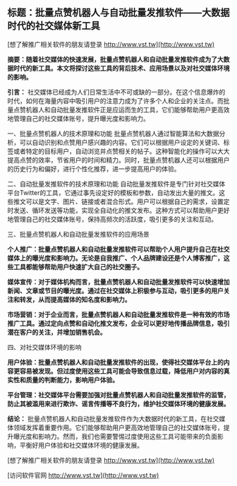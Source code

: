 ## **标题：批量点赞机器人与自动批量发推软件——大数据时代的社交媒体新工具**

[想了解推广相关软件的朋友请登录 http://www.vst.tw](http://www.vst.tw)

**摘要：随着社交媒体的快速发展，批量点赞机器人和自动批量发推软件成为了大数据时代的新工具。本文将探讨这些工具的背后技术、应用场景以及对社交媒体环境的影响。**

**引言：**
社交媒体已经成为人们日常生活中不可或缺的一部分。在这个信息爆炸的时代，如何在海量内容中吸引用户的注意力成为了许多个人和企业的关注点。而批量点赞机器人和自动批量发推软件正是应运而生的工具，它们能够帮助用户更高效地管理自己的社交媒体账号，提升曝光度和影响力。

一、批量点赞机器人的技术原理和功能
批量点赞机器人通过智能算法和大数据分析，可以自动识别和点赞用户感兴趣的内容。它们可以根据用户设定的关键词、标签或者特定的目标用户，自动浏览并点赞相关的帖子。这种智能化的操作可以大大提高点赞的效率，节省用户的时间和精力。同时，批量点赞机器人还可以根据用户的历史行为和偏好，进行个性化推荐，进一步提高用户的体验。

二、自动批量发推软件的技术原理和功能
自动批量发推软件是专门针对社交媒体平台Twitter的工具，它通过事先设定好的模板和参数，自动发出大量的推文。这些推文可以是文字、图片、链接或者混合形式。用户可以根据自己的需求，设置定时发送、循环发送等功能，实现全自动化的推文发布。这种方式可以帮助用户更好地管理自己的社交媒体账号，保持高频次的活跃度，吸引更多的关注和互动。

三、批量点赞机器人和自动批量发推软件的应用场景

**个人推广：批量点赞机器人和自动批量发推软件可以帮助个人用户提升自己在社交媒体上的曝光度和影响力。无论是自我推广、个人品牌建设还是个人博客推广，这些工具都能够帮助用户快速扩大自己的社交圈子。**

**媒体宣传：对于媒体机构而言，批量点赞机器人和自动批量发推软件可以快速增加新闻、文章或节目的曝光度。通过在社交媒体上积极参与互动，吸引更多的用户关注和转发，从而提高媒体的知名度和影响力。**

**市场营销：对于企业而言，批量点赞机器人和自动批量发推软件是一种有效的市场推广工具。通过定向点赞和自动化推文发布，企业可以更好地传播品牌信息，吸引潜在客户的关注，并增加销售机会。**

四、对社交媒体环境的影响

**用户体验：批量点赞机器人和自动批量发推软件的出现，使得社交媒体平台上的内容更容易被发现。但过度使用这些工具可能会导致信息过载，降低用户对内容的真实性和质量的判断能力，影响用户体验。**

**平台管理：社交媒体平台需要加强对批量点赞机器人和自动批量发推软件的监管，防止其被滥用来进行欺诈、谣言传播等不良行为，维护社交媒体环境的健康发展。**

**结论：**
批量点赞机器人和自动批量发推软件作为大数据时代的新工具，在社交媒体领域发挥着重要作用。它们能够帮助用户更高效地管理自己的社交媒体账号，提升曝光度和影响力。然而，我们也需要警惕过度使用这些工具可能带来的负面影响，平衡好用户体验和社交媒体环境的健康发展。

[想了解推广相关软件的朋友请登录 http://www.vst.tw](http://www.vst.tw)


[访问软件官网 http://www.vst.tw](http://www.vst.tw)
